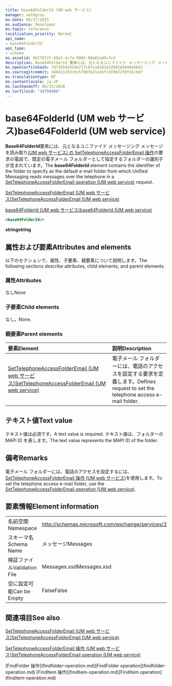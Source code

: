 ```yaml
---
title: base64FolderId (UM web サービス)
manager: sethgros
ms.date: 09/17/2015
ms.audience: Developer
ms.topic: reference
localization_priority: Normal
api_name:
- base64FolderId
api_type:
- schema
ms.assetid: 662f8f2f-49a7-4c7a-9065-98a02a49cfcd
description: Base64FolderId 要素には、元となるユニファイド メッセージング メッセージを読み取り、SetTelephoneAccessFolderEmail の操作 (UM web サービス) の要求に電話で、既定の電子メール フォルダーとして指定するフォルダーの識別子が含まれています。
ms.openlocfilehash: 7d710542418a717c6fcad243a22682e5840ebbd2
ms.sourcegitcommit: 34041125dc8c5f993b21cebfc4f8b72f0fd2cb6f
ms.translationtype: MT
ms.contentlocale: ja-JP
ms.lasthandoff: 06/25/2018
ms.locfileid: "19759488"
---
```

# <a name="base64folderid-um-web-service"></a><span data-ttu-id="4b9c4-103">base64FolderId (UM web サービス)</span><span class="sxs-lookup"><span data-stu-id="4b9c4-103">base64FolderId (UM web service)</span></span>

<span data-ttu-id="4b9c4-104">**Base64FolderId**要素には、元となるユニファイド メッセージング メッセージを読み取り[(UM web サービス) の SetTelephoneAccessFolderEmail 操作](settelephoneaccessfolderemail-operation-um-web-service.md)の要求の電話で、既定の電子メール フォルダーとして指定するフォルダーの識別子が含まれています。</span><span class="sxs-lookup"><span data-stu-id="4b9c4-104">The **base64FolderId** element contains the identifier of the folder to specify as the default e-mail folder from which Unified Messaging reads messages over the telephone in a [SetTelephoneAccessFolderEmail operation (UM web service)](settelephoneaccessfolderemail-operation-um-web-service.md) request.</span></span> 
  
[<span data-ttu-id="4b9c4-105">SetTelephoneAccessFolderEmail (UM web サービス)</span><span class="sxs-lookup"><span data-stu-id="4b9c4-105">SetTelephoneAccessFolderEmail (UM web service)</span></span>](settelephoneaccessfolderemail-um-web-service.md)
  
[<span data-ttu-id="4b9c4-106">base64FolderId (UM web サービス)</span><span class="sxs-lookup"><span data-stu-id="4b9c4-106">base64FolderId (UM web service)</span></span>](base64folderid-um-web-service.md)
  
```xml
<base64FolderId/>
```

 <span data-ttu-id="4b9c4-107">**string**</span><span class="sxs-lookup"><span data-stu-id="4b9c4-107">**string**</span></span>
## <a name="attributes-and-elements"></a><span data-ttu-id="4b9c4-108">属性および要素</span><span class="sxs-lookup"><span data-stu-id="4b9c4-108">Attributes and elements</span></span>

<span data-ttu-id="4b9c4-109">以下のセクションで、属性、子要素、親要素について説明します。</span><span class="sxs-lookup"><span data-stu-id="4b9c4-109">The following sections describe attributes, child elements, and parent elements.</span></span>
  
### <a name="attributes"></a><span data-ttu-id="4b9c4-110">属性</span><span class="sxs-lookup"><span data-stu-id="4b9c4-110">Attributes</span></span>

<span data-ttu-id="4b9c4-111">なし</span><span class="sxs-lookup"><span data-stu-id="4b9c4-111">None</span></span>
  
### <a name="child-elements"></a><span data-ttu-id="4b9c4-112">子要素</span><span class="sxs-lookup"><span data-stu-id="4b9c4-112">Child elements</span></span>

<span data-ttu-id="4b9c4-113">なし。</span><span class="sxs-lookup"><span data-stu-id="4b9c4-113">None.</span></span>
  
### <a name="parent-elements"></a><span data-ttu-id="4b9c4-114">親要素</span><span class="sxs-lookup"><span data-stu-id="4b9c4-114">Parent elements</span></span>

|<span data-ttu-id="4b9c4-115">**要素**</span><span class="sxs-lookup"><span data-stu-id="4b9c4-115">**Element**</span></span>|<span data-ttu-id="4b9c4-116">**説明**</span><span class="sxs-lookup"><span data-stu-id="4b9c4-116">**Description**</span></span>|
|:-----|:-----|
|[<span data-ttu-id="4b9c4-117">SetTelephoneAccessFolderEmail (UM web サービス)</span><span class="sxs-lookup"><span data-stu-id="4b9c4-117">SetTelephoneAccessFolderEmail (UM web service)</span></span>](settelephoneaccessfolderemail-um-web-service.md) <br/> |<span data-ttu-id="4b9c4-118">電子メール フォルダーには、電話のアクセスを設定する要求を定義します。</span><span class="sxs-lookup"><span data-stu-id="4b9c4-118">Defines request to set the telephone access e-mail folder.</span></span>  <br/> |
   
## <a name="text-value"></a><span data-ttu-id="4b9c4-119">テキスト値</span><span class="sxs-lookup"><span data-stu-id="4b9c4-119">Text value</span></span>

<span data-ttu-id="4b9c4-120">テキスト値は必須です。</span><span class="sxs-lookup"><span data-stu-id="4b9c4-120">A text value is required.</span></span> <span data-ttu-id="4b9c4-121">テキスト値は、フォルダーの MAPI ID を表します。</span><span class="sxs-lookup"><span data-stu-id="4b9c4-121">The text value represents the MAPI ID of the folder.</span></span>
  
## <a name="remarks"></a><span data-ttu-id="4b9c4-122">備考</span><span class="sxs-lookup"><span data-stu-id="4b9c4-122">Remarks</span></span>

<span data-ttu-id="4b9c4-123">電子メール フォルダーには、電話のアクセスを設定するには、 [SetTelephoneAccessFolderEmail 操作 (UM web サービス)](settelephoneaccessfolderemail-operation-um-web-service.md)を使用します。</span><span class="sxs-lookup"><span data-stu-id="4b9c4-123">To set the telephone access e-mail folder, use the [SetTelephoneAccessFolderEmail operation (UM web service)](settelephoneaccessfolderemail-operation-um-web-service.md).</span></span>
  
## <a name="element-information"></a><span data-ttu-id="4b9c4-124">要素情報</span><span class="sxs-lookup"><span data-stu-id="4b9c4-124">Element information</span></span>

|||
|:-----|:-----|
|<span data-ttu-id="4b9c4-125">名前空間</span><span class="sxs-lookup"><span data-stu-id="4b9c4-125">Namespace</span></span>  <br/> |http://schemas.microsoft.com/exchange/services/2006/messages  <br/> |
|<span data-ttu-id="4b9c4-126">スキーマ名</span><span class="sxs-lookup"><span data-stu-id="4b9c4-126">Schema Name</span></span>  <br/> |<span data-ttu-id="4b9c4-127">メッセージ</span><span class="sxs-lookup"><span data-stu-id="4b9c4-127">Messages</span></span>  <br/> |
|<span data-ttu-id="4b9c4-128">検証ファイル</span><span class="sxs-lookup"><span data-stu-id="4b9c4-128">Validation File</span></span>  <br/> |<span data-ttu-id="4b9c4-129">Messages.xsd</span><span class="sxs-lookup"><span data-stu-id="4b9c4-129">Messages.xsd</span></span>  <br/> |
|<span data-ttu-id="4b9c4-130">空に設定可能</span><span class="sxs-lookup"><span data-stu-id="4b9c4-130">Can be Empty</span></span>  <br/> |<span data-ttu-id="4b9c4-131">False</span><span class="sxs-lookup"><span data-stu-id="4b9c4-131">False</span></span>  <br/> |
   
## <a name="see-also"></a><span data-ttu-id="4b9c4-132">関連項目</span><span class="sxs-lookup"><span data-stu-id="4b9c4-132">See also</span></span>



[<span data-ttu-id="4b9c4-133">SetTelephoneAccessFolderEmail (UM web サービス)</span><span class="sxs-lookup"><span data-stu-id="4b9c4-133">SetTelephoneAccessFolderEmail (UM web service)</span></span>](settelephoneaccessfolderemail-um-web-service.md)
  
[<span data-ttu-id="4b9c4-134">SetTelephoneAccessFolderEmail 操作 (UM web サービス)</span><span class="sxs-lookup"><span data-stu-id="4b9c4-134">SetTelephoneAccessFolderEmail operation (UM web service)</span></span>](settelephoneaccessfolderemail-operation-um-web-service.md)
  
<span data-ttu-id="4b9c4-135">
  [FindFolder 操作](findfolder-operation.md)</span><span class="sxs-lookup"><span data-stu-id="4b9c4-135">[FindFolder operation](findfolder-operation.md)</span></span>
  
<span data-ttu-id="4b9c4-136">
  [FindItem 操作](finditem-operation.md)</span><span class="sxs-lookup"><span data-stu-id="4b9c4-136">[FindItem operation](finditem-operation.md)</span></span>

